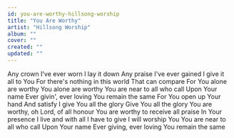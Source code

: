 ```yaml
---
id: you-are-worthy-hillsong-worship
title: "You Are Worthy"
artist: "Hillsong Worship"
album: ""
cover: ""
created: ""
updated: ""
---
```


Any crown I've ever worn
I lay it down
Any praise I've ever gained
I give it all to You
For there's nothing in this world
That can compare
For You alone are worthy
You alone are worthy
You are near to all who call
Upon Your name
Ever givin', ever loving
You remain the same
For You open up Your hand
And satisfy
I give You all the glory
Give You all the glory
You are worthy, oh Lord, of all honour
You are worthy to receive all praise
In Your presence I live and with all I have to give
I will worship You
You are near to all who call
Upon Your name
Ever giving, ever loving
You remain the same